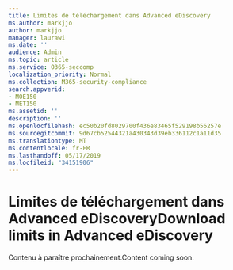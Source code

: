 ```yaml
---
title: Limites de téléchargement dans Advanced eDiscovery
ms.author: markjjo
author: markjjo
manager: laurawi
ms.date: ''
audience: Admin
ms.topic: article
ms.service: O365-seccomp
localization_priority: Normal
ms.collection: M365-security-compliance
search.appverid:
- MOE150
- MET150
ms.assetid: ''
description: ''
ms.openlocfilehash: ec50b20fd8029700f436e83465f529198b56257e
ms.sourcegitcommit: 9d67cb52544321a430343d39eb336112c1a11d35
ms.translationtype: MT
ms.contentlocale: fr-FR
ms.lasthandoff: 05/17/2019
ms.locfileid: "34151906"
---
```

# <a name="download-limits-in-advanced-ediscovery"></a><span data-ttu-id="693f5-102">Limites de téléchargement dans Advanced eDiscovery</span><span class="sxs-lookup"><span data-stu-id="693f5-102">Download limits in Advanced eDiscovery</span></span>

<span data-ttu-id="693f5-103">Contenu à paraître prochainement.</span><span class="sxs-lookup"><span data-stu-id="693f5-103">Content coming soon.</span></span>
